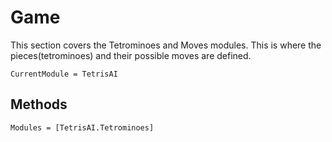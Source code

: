# Game
This section covers the Tetrominoes and Moves modules. This is where the pieces(tetrominoes) and their possible moves are defined.

```@meta
CurrentModule = TetrisAI
```

## Methods

```@autodocs
Modules = [TetrisAI.Tetrominoes]
```